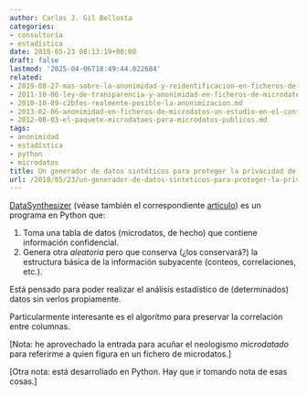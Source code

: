 ```yaml
---
author: Carlos J. Gil Bellosta
categories:
- consultoría
- estadística
date: 2018-05-23 08:13:19+00:00
draft: false
lastmod: '2025-04-06T18:49:44.022684'
related:
- 2019-08-27-mas-sobre-la-anonimidad-y-reidentificacion-en-ficheros-de-microdatos.md
- 2011-10-06-ley-de-transparencia-y-anonimidad-en-ficheros-de-microdatos.md
- 2010-10-09-c2bfes-realmente-posible-la-anonimizacion.md
- 2013-02-06-anonimidad-en-ficheros-de-microdatos-un-estudio-en-el-contexto-espanol.md
- 2012-08-03-el-paquete-microdataes-para-microdatos-publicos.md
tags:
- anonimidad
- estadística
- python
- microdatos
title: Un generador de datos sintéticos para proteger la privacidad de los microdatados
url: /2018/05/23/un-generador-de-datos-sinteticos-para-proteger-la-privacidad-de-los-microdatados/
---
```


[DataSynthesizer](https://github.com/DataResponsibly/DataSynthesizer) (véase también el correspondiente [artículo](https://github.com/DataResponsibly/DataSynthesizer/blob/master/docs/cr-datasynthesizer-privacy.pdf)) es un programa en Python que:

1. Toma una tabla de datos (microdatos, de hecho) que contiene información confidencial.
2. Genera otra _aleatoria_ pero que conserva (¿los conservará?) la estructura básica de la información subyacente (conteos, correlaciones, etc.).

Está pensado para poder realizar el análisis estadístico de (determinados) datos sin verlos propiamente.

Particularmente interesante es el algoritmo para preservar la correlación entre columnas.

[Nota: he aprovechado la entrada para acuñar el neologismo _microdatado_ para referirme a quien figura en un fichero de microdatos.]

[Otra nota: está desarrollado en Python. Hay que ir tomando nota de esas cosas.]